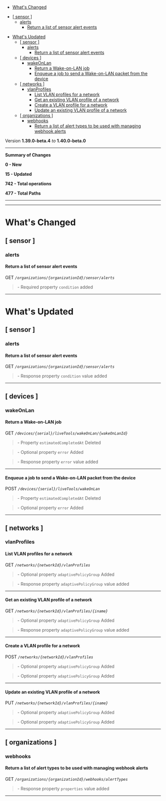  - [What's Changed](#whats-changed)
  * [\[ sensor \]](#-sensor-)
    + [alerts](#alerts)
      - [Return a list of sensor alert events](#return-a-list-of-sensor-alert-events)
- [What's Updated](#whats-updated)
  * [\[ sensor \]](#-sensor--1)
    + [alerts](#alerts-1)
      - [Return a list of sensor alert events](#return-a-list-of-sensor-alert-events-1)
  * [\[ devices \]](#-devices-)
    + [wakeOnLan](#wakeonlan)
      - [Return a Wake-on-LAN job](#return-a-wake-on-lan-job)
      - [Enqueue a job to send a Wake-on-LAN packet from the device](#enqueue-a-job-to-send-a-wake-on-lan-packet-from-the-device)
  * [\[ networks \]](#-networks-)
    + [vlanProfiles](#vlanprofiles)
      - [List VLAN profiles for a network](#list-vlan-profiles-for-a-network)
      - [Get an existing VLAN profile of a network](#get-an-existing-vlan-profile-of-a-network)
      - [Create a VLAN profile for a network](#create-a-vlan-profile-for-a-network)
      - [Update an existing VLAN profile of a network](#update-an-existing-vlan-profile-of-a-network)
  * [\[ organizations \]](#-organizations-)
    + [webhooks](#webhooks)
      - [Return a list of alert types to be used with managing webhook alerts](#return-a-list-of-alert-types-to-be-used-with-managing-webhook-alerts)
 
Version **1.39.0-beta.4** _to_ **1.40.0-beta.0**

* * *

**Summary of Changes**

**0 - New**

**15 - Updated**

**742 - Total operations**

**477 - Total Paths**

* * *

* * *

What's Changed
==============

\[ sensor \]
------------

### alerts

#### Return a list of sensor alert events

GET _`/organizations/{organizationId}/sensor/alerts`_

> \- Required property `condition` added

* * *

What's Updated
==============

\[ sensor \]
------------

### alerts

#### Return a list of sensor alert events

GET _`/organizations/{organizationId}/sensor/alerts`_

> \- Response property `condition` value added

* * *

\[ devices \]
-------------

### wakeOnLan

#### Return a Wake-on-LAN job

GET _`/devices/{serial}/liveTools/wakeOnLan/{wakeOnLanId}`_

> \- Property `estimatedCompletedAt` Deleted

> \- Optional property `error` Added

> \- Response property `error` value added

* * *

#### Enqueue a job to send a Wake-on-LAN packet from the device

POST _`/devices/{serial}/liveTools/wakeOnLan`_

> \- Property `estimatedCompletedAt` Deleted

> \- Optional property `error` Added

* * *

\[ networks \]
--------------

### vlanProfiles

#### List VLAN profiles for a network

GET _`/networks/{networkId}/vlanProfiles`_

> \- Optional property `adaptivePolicyGroup` Added

> \- Response property `adaptivePolicyGroup` value added

* * *

#### Get an existing VLAN profile of a network

GET _`/networks/{networkId}/vlanProfiles/{iname}`_

> \- Optional property `adaptivePolicyGroup` Added

> \- Response property `adaptivePolicyGroup` value added

* * *

#### Create a VLAN profile for a network

POST _`/networks/{networkId}/vlanProfiles`_

> \- Optional property `adaptivePolicyGroup` Added

> \- Optional property `adaptivePolicyGroup` Added

* * *

#### Update an existing VLAN profile of a network

PUT _`/networks/{networkId}/vlanProfiles/{iname}`_

> \- Optional property `adaptivePolicyGroup` Added

> \- Optional property `adaptivePolicyGroup` Added

* * *

\[ organizations \]
-------------------

### webhooks

#### Return a list of alert types to be used with managing webhook alerts

GET _`/organizations/{organizationId}/webhooks/alertTypes`_

> \- Response property `properties` value added

* * *